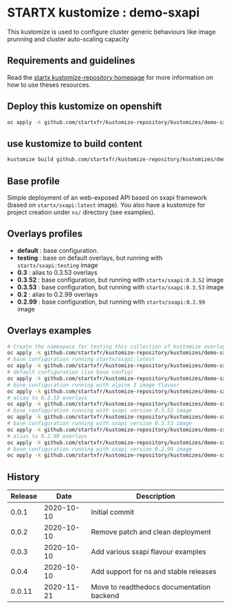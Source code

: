 # STARTX kustomize : demo-sxapi

This kustomize is used to configure cluster generic behaviours like image prunning and cluster auto-scaling capacity

## Requirements and guidelines

Read the [startx kustomize-repository homepage](https://startxfr.github.io/kustomize-repository) for
more information on how to use theses resources.

## Deploy this kustomize on openshift

```bash
oc apply -k github.com/startxfr/kustomize-repository/kustomizes/demo-sxapi
```

## use kustomize to build content

```bash
kustomize build github.com/startxfr/kustomize-repository/kustomizes/demo-sxapi
```

## Base profile

Simple deployment of an web-exposed API based on sxapi framework (based on `startx/sxapi:latest` image).
You also have a kustomize for project creation under `ns/` directory (see examples).

## Overlays profiles

- **default** : base configuration.
- **testing** : base on default overlays, but running with `startx/sxapi:testing` image
- **0.3** : alias to 0.3.53 overlays
- **0.3.52** : base configuration, but running with `startx/sxapi:0.3.52` image
- **0.3.53** : base configuration, but running with `startx/sxapi:0.3.53` image
- **0.2** : alias to 0.2.99 overlays
- **0.2.99** : base configuration, but running with `startx/sxapi:0.2.99` image

## Overlays examples

```bash
# Create the namespace for testing this collection of kustomize overlays
oc apply -k github.com/startxfr/kustomize-repository/kustomizes/demo-sxapi/ns
# base configuration running startx/sxapi:latest
oc apply -k github.com/startxfr/kustomize-repository/kustomizes/demo-sxapi/base
# default configuration (iso base config)
oc apply -k github.com/startxfr/kustomize-repository/kustomizes/demo-sxapi/overlays/default
# base configuration running with alpine 3 image flavour
oc apply -k github.com/startxfr/kustomize-repository/kustomizes/demo-sxapi/overlays/testing
# alias to 0.3.53 overlays
oc apply -k github.com/startxfr/kustomize-repository/kustomizes/demo-sxapi/overlays/0.3
# base configuration running with sxapi version 0.3.52 image
oc apply -k github.com/startxfr/kustomize-repository/kustomizes/demo-sxapi/overlays/0.3.52
# base configuration running with sxapi version 0.3.53 image
oc apply -k github.com/startxfr/kustomize-repository/kustomizes/demo-sxapi/overlays/0.3.53
# alias to 0.2.99 overlays
oc apply -k github.com/startxfr/kustomize-repository/kustomizes/demo-sxapi/overlays/0.2
# base configuration running with sxapi version 0.2.99 image
oc apply -k github.com/startxfr/kustomize-repository/kustomizes/demo-sxapi/overlays/0.2.99
```

## History

| Release | Date       | Description
| ------- | ---------- | -----------------------
| 0.0.1   | 2020-10-10 | Initial commit
| 0.0.2   | 2020-10-10 | Remove patch and clean deployment
| 0.0.3   | 2020-10-10 | Add various sxapi flavour examples
| 0.0.4   | 2020-10-10 | Add support for ns and stable releases
| 0.0.11  | 2020-11-21 | Move to readthedocs documentation backend
